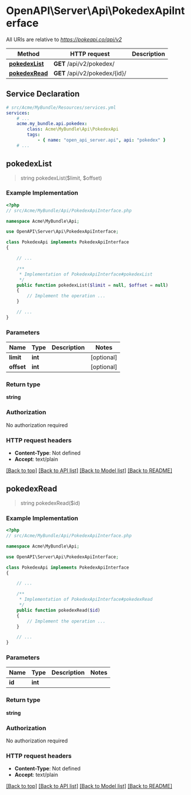 # OpenAPI\Server\Api\PokedexApiInterface

All URIs are relative to *https://pokeapi.co/api/v2*

Method | HTTP request | Description
------------- | ------------- | -------------
[**pokedexList**](PokedexApiInterface.md#pokedexList) | **GET** /api/v2/pokedex/ | 
[**pokedexRead**](PokedexApiInterface.md#pokedexRead) | **GET** /api/v2/pokedex/{id}/ | 


## Service Declaration
```yaml
# src/Acme/MyBundle/Resources/services.yml
services:
    # ...
    acme.my_bundle.api.pokedex:
        class: Acme\MyBundle\Api\PokedexApi
        tags:
            - { name: "open_api_server.api", api: "pokedex" }
    # ...
```

## **pokedexList**
> string pokedexList($limit, $offset)



### Example Implementation
```php
<?php
// src/Acme/MyBundle/Api/PokedexApiInterface.php

namespace Acme\MyBundle\Api;

use OpenAPI\Server\Api\PokedexApiInterface;

class PokedexApi implements PokedexApiInterface
{

    // ...

    /**
     * Implementation of PokedexApiInterface#pokedexList
     */
    public function pokedexList($limit = null, $offset = null)
    {
        // Implement the operation ...
    }

    // ...
}
```

### Parameters

Name | Type | Description  | Notes
------------- | ------------- | ------------- | -------------
 **limit** | **int**|  | [optional]
 **offset** | **int**|  | [optional]

### Return type

**string**

### Authorization

No authorization required

### HTTP request headers

 - **Content-Type**: Not defined
 - **Accept**: text/plain

[[Back to top]](#) [[Back to API list]](../../README.md#documentation-for-api-endpoints) [[Back to Model list]](../../README.md#documentation-for-models) [[Back to README]](../../README.md)

## **pokedexRead**
> string pokedexRead($id)



### Example Implementation
```php
<?php
// src/Acme/MyBundle/Api/PokedexApiInterface.php

namespace Acme\MyBundle\Api;

use OpenAPI\Server\Api\PokedexApiInterface;

class PokedexApi implements PokedexApiInterface
{

    // ...

    /**
     * Implementation of PokedexApiInterface#pokedexRead
     */
    public function pokedexRead($id)
    {
        // Implement the operation ...
    }

    // ...
}
```

### Parameters

Name | Type | Description  | Notes
------------- | ------------- | ------------- | -------------
 **id** | **int**|  |

### Return type

**string**

### Authorization

No authorization required

### HTTP request headers

 - **Content-Type**: Not defined
 - **Accept**: text/plain

[[Back to top]](#) [[Back to API list]](../../README.md#documentation-for-api-endpoints) [[Back to Model list]](../../README.md#documentation-for-models) [[Back to README]](../../README.md)

